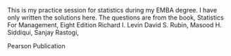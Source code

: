 
This is my practice session for statistics during my EMBA degree.
I have only written the solutions here.
The questions are from the book, Statistics For Management, Eight Edition
Richard I. Levin
David S. Rubin,
Masood H. Siddiqui,
Sanjay Rastogi,

Pearson Publication

